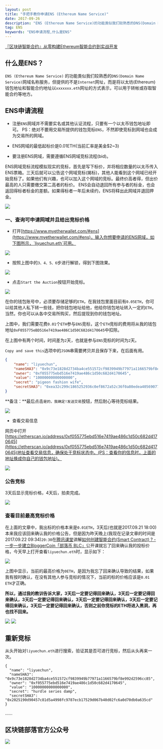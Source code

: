 ```yaml
---
layout: post
title: "手把手教你申请ENS (Ethereum Name Service)"
date: 2017-09-26
description: "ENS (Ethereum Name Service)的功能类似我们较熟悉的DNS(Domain Name Service)网域名称服务，但提供的不是Internet网址，而是将以太坊(Ethereum)钱包地址和智能合约地址以xxxxxxx.eth网址的方式表示，可以用于转帐或存取智能合约等地方。"
tag: ENS
keywords: "ENS申请流程,什么是ENS"
---
```



[『区块链智能合约』从零构建Ethereum智能合约到实战开发](http://liyuechun.org/2017/09/23/smart-contract-train/)


## 什么是ENS？

`ENS (Ethereum Name Service)` 的功能类似我们较熟悉的`DNS(Domain Name Service)`网域名称服务，但提供的不是`Internet`网址，而是将以太坊(Ethereum)钱包地址和智能合约地址以`xxxxxxx.eth`网址的方式表示，可以用于转帐或存取智能合约等地方。


## ENS申请流程
- 注册`ENS`网域并不需要实名或其他认证流程，只要有一个以太币钱包地址即可。
PS：绝对不要用交易所提供的钱包竞标`ENS`，不然即使竞标到网域也会成为交易所的网域。

- ENS网域的最低起标价是0.01ETH(当前汇率是美金$2~3)

- 要注册ENS网域，需要遵循ENS网域竞标流程(bid)。

ENS网域竞标流程模拟现实的竞标，首先是写下标价，并将相应数量的以太币传入ENS票箱。三天后就可以公告这个网域竞标(揭标)，其他人能看到这个网域已经开始竞标了。如果他们有兴趣，也可以加入这个网域的竞标。最终价高者得，但出价最高的人只需要缴交第二高者的标价。 ENS会自动退回所有参与者的标金，也会返回得标者标金的差额。如果得标者一年后未续约，ENS将释出此网域并退回押金。

![](http://om1c35wrq.bkt.clouddn.com/Snip20170918_9.png)


### 一、查询可申请网域并且给出竞标价格

-  打开[https://www.myetherwallet.com/#ens](https://www.myetherwallet.com/#ens)，输入你想要申请的ENS网域，如下图所示，`liyuechun.eth`可用。

![](http://om1c35wrq.bkt.clouddn.com/ENS.png)

- 按照上图中的`3、4、5、6`步进行解锁，得到下图效果。

![](http://om1c35wrq.bkt.clouddn.com/Auction.png)


- 点击`Start the Auction`按钮开始竞标。

![](http://om1c35wrq.bkt.clouddn.com/ESN%20Auction.png)

在你的钱包账号中，必须要存储足够的`ETH`，在我钱包里面目前有`0.05ETH`，你可以给其他人私下转一些钱，把你钱包地址给他，他给你钱包地址转入一定的`ETH`，当然，你也可以从各中交易所购买，然后提现到你的钱包地址。

上图中，我们需要花费`0.01`个`ETH`参与`ENS`竞标，这个`ETH`竞标的费用将从我的钱包地址`0xF055775eBD516e7419ae486C1d50C682d4170645`中扣除。

在上图中有两个时间，时间差为`2`天，也就是参与`ENS`竞标的时间为`2`天。

`Copy and save this`选项中的`JSON`串需要拷贝并且保存下来，在后面有用。

```json
{
    "name": "liyuechun",
    "nameSHA3": "0x9c73e1828d2734ba4ce551572cf9839949b77971a1166579bf8e992d2596cc85",
    "owner": "0xf055775ebd516e7419ae486c1d50c682d4170645",
    "value": "10000000000000000",
    "secret": "pigeon fashion wife",
    "secretSHA3": "0xea32c299c1865252936c0ef8672a52c36f0a80edea4056907750396b128bff90"
}
```

**备注：**最后点击`是的，我确定!发送交易`按钮，然后耐心等待竞标结果。

![](http://om1c35wrq.bkt.clouddn.com/auction%20info.gif)

- 查看交易信息

网页中打开[https://etherscan.io/address/0xf055775ebd516e7419ae486c1d50c682d4170645](https://etherscan.io/address/0xf055775ebd516e7419ae486c1d50c682d4170645)地址查看交易信息，确保处于竞标状态中。(PS：查看你的信息时，上面的地址换成你自己的钱包地址)。

![](http://om1c35wrq.bkt.clouddn.com/wallet%20trasaction.png)


### 公告竞标

3天后显示竞标价格，4天后，拍卖完成。

![](http://om1c35wrq.bkt.clouddn.com/%E7%AB%9E%E6%A0%87%E4%B8%AD.gif)


### 查看目前最高竞标价格

在上面的文章中，我出标的价格本来是`0.01ETH`，3天后(也就是2017.09.21 18:00)本来我应该回来确认我的价格公告，但是因为昨天晚上(我现在记录文章的时间是2017.09.22 09:34)`20:30`在[腾讯课堂](https://ke.qq.com/course/236866)讲解[如何创建智能合约(Smart Contract) ? - 一步一步建立BloggerCoin「部落币 BLC」](http://liyuechun.org)公开课就忘了回来确认我的投标价格，今天早上打开查看`liyuechun.eth`时，显示如下：

![](http://om1c35wrq.bkt.clouddn.com/Snip20170922_32.png)

上图中显示，当前的最高价格为`0ETH`，是因为我忘了回来确认导致的结果，如果我有按时确认，在没有其他人参与竞标的情况下，当前的标的价格应该是`0.01 ETH`才正确。

**所以，通过我的教训告诉大家，3天后一定要记得回来确认，3天后一定要记得回来确认，3天后一定要记得回来确认，3天后一定要记得回来确认，3天后一定要记得回来确认，3天后一定要记得回来确认，否则之前你竞标的ETH将进入黑洞，再也找不回来。**

![](http://om1c35wrq.bkt.clouddn.com/Snip20170923_8.png)
![](http://om1c35wrq.bkt.clouddn.com/2017.09.03.gif )


## 重新竞标

从头开始对`liyuechun.eth`进行搜索，验证其是否可进行竞标，然后从头再来一次。

```
{
  "name": "liyuechun",
  "nameSHA3": "0x9c73e1828d2734ba4ce551572cf9839949b77971a1166579bf8e992d2596cc85",
  "owner": "0xf055775ebd516e7419ae486c1d50c682d4170645",
  "value": "10000000000000000",
  "secret": "hurdle series damp",
  "secretSHA3": "0x2025190d90457c81d5a4998fc9787ecb17529d067b40d02fc6a0d70db0a635cd"
}
```

......


## 区块链部落官方公众号

![](http://om1c35wrq.bkt.clouddn.com/%E5%8C%BA%E5%9D%97%E9%93%BE%E9%83%A8%E8%90%BD.png)











